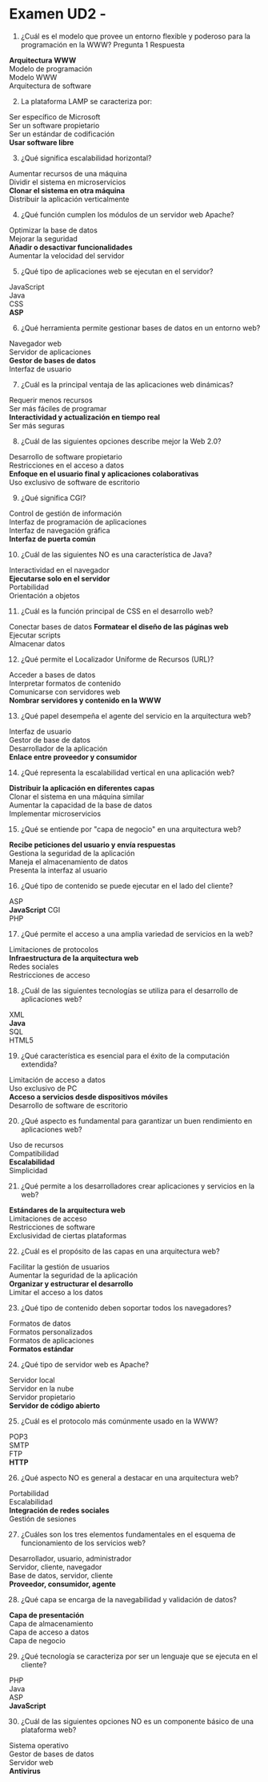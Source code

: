 # Examen UD2 - 

1. ¿Cuál es el modelo que provee un entorno flexible y poderoso para la programación en la WWW?
Pregunta 1 Respuesta

__Arquitectura WWW__ <br> Modelo de programación <br> Modelo WWW <br> Arquitectura de software

2. La plataforma LAMP se caracteriza por:

Ser específico de Microsoft <br> Ser un software propietario <br> Ser un estándar de codificación <br> __Usar software libre__

3. ¿Qué significa escalabilidad horizontal?

Aumentar recursos de una máquina <br> Dividir el sistema en microservicios <br> __Clonar el sistema en otra máquina__ <br> Distribuir la aplicación verticalmente

4. ¿Qué función cumplen los módulos de un servidor web Apache?

Optimizar la base de datos <br> Mejorar la seguridad <br> __Añadir o desactivar funcionalidades__ <br> Aumentar la velocidad del servidor

5. ¿Qué tipo de aplicaciones web se ejecutan en el servidor?

JavaScript <br> Java <br> CSS <br> __ASP__

6. ¿Qué herramienta permite gestionar bases de datos en un entorno web?

Navegador web <br> Servidor de aplicaciones <br> __Gestor de bases de datos__ <br> Interfaz de usuario

7. ¿Cuál es la principal ventaja de las aplicaciones web dinámicas?

Requerir menos recursos <br> Ser más fáciles de programar <br> __Interactividad y actualización en tiempo real__ <br> Ser más seguras

8. ¿Cuál de las siguientes opciones describe mejor la Web 2.0?

Desarrollo de software propietario <br> Restricciones en el acceso a datos <br> __Enfoque en el usuario final y aplicaciones colaborativas__ <br> Uso exclusivo de software de escritorio

9. ¿Qué significa CGI?

Control de gestión de información <br> Interfaz de programación de aplicaciones <br> Interfaz de navegación gráfica <br> __Interfaz de puerta común__

10. ¿Cuál de las siguientes NO es una característica de Java?

Interactividad en el navegador <br> __Ejecutarse solo en el servidor__ <br> Portabilidad <br> Orientación a objetos

11. ¿Cuál es la función principal de CSS en el desarrollo web?

Conectar bases de datos
__Formatear el diseño de las páginas web__ <br> Ejecutar scripts <br> Almacenar datos

12. ¿Qué permite el Localizador Uniforme de Recursos (URL)?

Acceder a bases de datos <br> Interpretar formatos de contenido <br> Comunicarse con servidores web <br> __Nombrar servidores y contenido en la WWW__

13. ¿Qué papel desempeña el agente del servicio en la arquitectura web?

Interfaz de usuario <br> Gestor de base de datos <br> Desarrollador de la aplicación <br> __Enlace entre proveedor y consumidor__

14. ¿Qué representa la escalabilidad vertical en una aplicación web?

__Distribuir la aplicación en diferentes capas__ <br> Clonar el sistema en una máquina similar <br> Aumentar la capacidad de la base de datos <br> Implementar microservicios

15. ¿Qué se entiende por "capa de negocio" en una arquitectura web?

__Recibe peticiones del usuario y envía respuestas__ <br> Gestiona la seguridad de la aplicación <br> Maneja el almacenamiento de datos <br> Presenta la interfaz al usuario

16. ¿Qué tipo de contenido se puede ejecutar en el lado del cliente?

ASP <br> __JavaScript__ CGI <br> PHP

17. ¿Qué permite el acceso a una amplia variedad de servicios en la web?

Limitaciones de protocolos <br> __Infraestructura de la arquitectura web__ <br> Redes sociales <br> Restricciones de acceso

18. ¿Cuál de las siguientes tecnologías se utiliza para el desarrollo de aplicaciones web?

XML <br> __Java__ <br> SQL <br> HTML5

19. ¿Qué característica es esencial para el éxito de la computación extendida?

Limitación de acceso a datos <br> Uso exclusivo de PC <br> __Acceso a servicios desde dispositivos móviles__ <br> Desarrollo de software de escritorio

20. ¿Qué aspecto es fundamental para garantizar un buen rendimiento en aplicaciones web?

Uso de recursos <br> Compatibilidad <br> __Escalabilidad__ <br> Simplicidad

21. ¿Qué permite a los desarrolladores crear aplicaciones y servicios en la web?

__Estándares de la arquitectura web__ <br> Limitaciones de acceso <br> Restricciones de software <br> Exclusividad de ciertas plataformas

22. ¿Cuál es el propósito de las capas en una arquitectura web?

Facilitar la gestión de usuarios <br> Aumentar la seguridad de la aplicación <br> __Organizar y estructurar el desarrollo__ <br> Limitar el acceso a los datos

23. ¿Qué tipo de contenido deben soportar todos los navegadores?

Formatos de datos <br> Formatos personalizados <br> Formatos de aplicaciones <br> __Formatos estándar__

24. ¿Qué tipo de servidor web es Apache?

Servidor local <br> Servidor en la nube <br> Servidor propietario <br> __Servidor de código abierto__

25. ¿Cuál es el protocolo más comúnmente usado en la WWW?

POP3 <br> SMTP <br> FTP <br> __HTTP__

26. ¿Qué aspecto NO es general a destacar en una arquitectura web?

Portabilidad <br> Escalabilidad <br> __Integración de redes sociales__ <br> Gestión de sesiones

27. ¿Cuáles son los tres elementos fundamentales en el esquema de funcionamiento de los servicios web?

Desarrollador, usuario, administrador <br> Servidor, cliente, navegador <br> Base de datos, servidor, cliente <br> __Proveedor, consumidor, agente__

28. ¿Qué capa se encarga de la navegabilidad y validación de datos?

__Capa de presentación__ <br> Capa de almacenamiento <br> Capa de acceso a datos <br> Capa de negocio

29. ¿Qué tecnología se caracteriza por ser un lenguaje que se ejecuta en el cliente?

PHP <br> Java <br> ASP <br> __JavaScript__

30. ¿Cuál de las siguientes opciones NO es un componente básico de una plataforma web?

Sistema operativo <br> Gestor de bases de datos <br> Servidor web <br> __Antivirus__